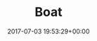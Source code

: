 ---
title:		"Boat"
type:		"photos"
mediatype:		"upload"
location:		"Trellerborg, Sweden"
description:		""
date:		"2017-07-03 19:53:29+00:00"
album:		"landscapes"
filename:		"trellerborg-boat.md"
series:		"cycle-tour"
cl_public_id:		"landscapes/trellerborg-boat"
cl_version:		1520756250
format:		"tiff"
bytes:		8030232
width:		1440
height:		2560
colours:
- "#C0CDD6"
- "#3F3A35"
- "#C4CCD6"
- "#78B1D7"
- "#2B3217"
- "#665E56"
- "#1B2A16"
- "#34301B"
- "#1C2506"
- "#696B5A"
- "#EFEEED"
- "#070F02"
- "#281E1B"
- "#2191CD"
- "#596A37"
- "#6E603D"
- "#6A6636"
- "#4C6C3F"
- "#30372F"
- "#1E1B05"
exposure_mode:		"Auto"
program:		"Aperture-priority AE"
aperture:		"4.5"
focal_length:		"16.0 mm"
iso:		"50"
shutter_speed:		"1/200"
metering:		"Multi-segment"
flash:		"Off, Did not fire"
white_balance:		"Custom"
colour_temp:		"5500"
has_crop:		"false"
orientation:		"Horizontal (normal)"
camera_model:		"NIKON D800"
lens_info:		"16mm f/2.8"
artist: "Matt Finucane"
x_resolution:		"300"
y_resolution:		"300"
---